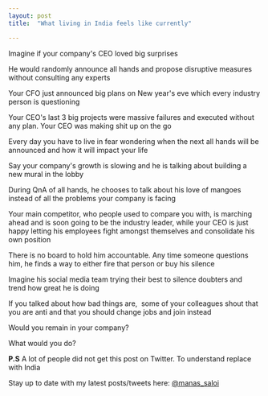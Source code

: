 ```yaml
---
layout: post
title:  "What living in India feels like currently"

---
```


Imagine if your company's CEO loved big surprises

He would randomly announce all hands and propose disruptive measures without consulting any experts

Your CFO just announced big plans on New year's eve which every industry person is questioning

Your CEO's last 3 big projects were massive failures and executed without any plan. Your CEO was making shit up on the go

Every day you have to live in fear wondering when the next all hands will be announced and how it will impact your life

Say your company's growth is slowing and he is talking about building a new mural in the lobby

During QnA of all hands, he chooses to talk about his love of mangoes instead of all the problems your company is facing

Your main competitor, who people used to compare you with, is marching ahead and is soon going to be the industry leader, while your CEO is just happy letting his employees fight amongst themselves and consolidate his own position

There is no board to hold him accountable. Any time someone questions him, he finds a way to either fire that person or buy his silence

Imagine his social media team trying their best to silence doubters and trend how great he is doing

If you talked about how bad things are,  some of your colleagues shout that you are anti <insert name of your company> and that you should change jobs and join <insert another company which is far shittier> instead

Would you remain in your company?

What would you do?

**P.S** A lot of people did not get this post on Twitter. To understand replace <your company> with India

Stay up to date with my latest posts/tweets here: [@manas_saloi](http://twitter.com/manas_saloi)
